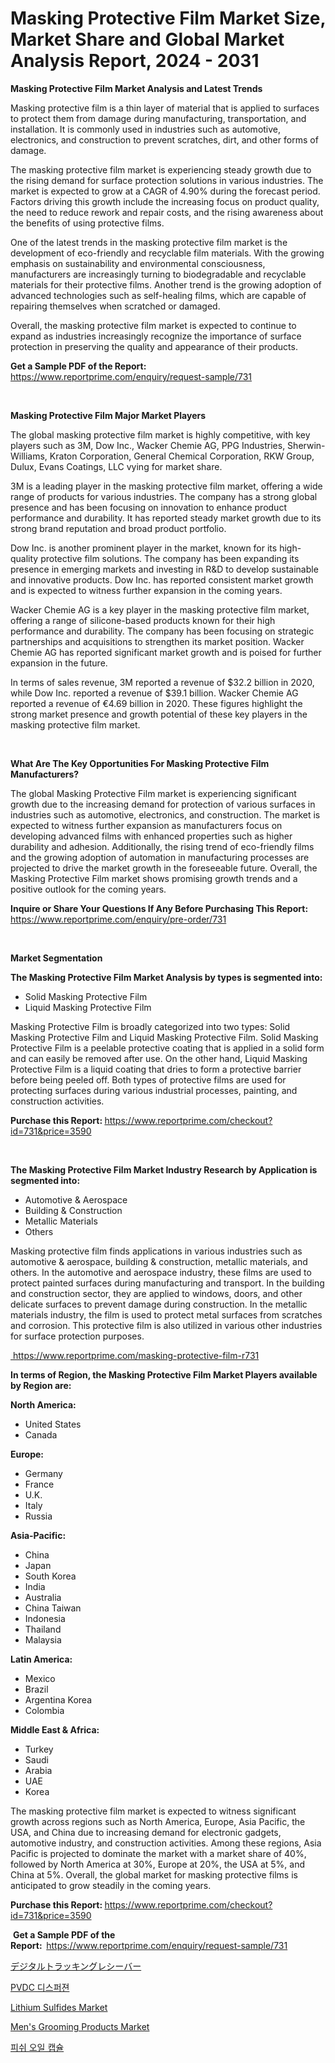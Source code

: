 <p><h1>Masking Protective Film Market Size, Market Share and Global Market Analysis Report, 2024 - 2031</h1></p><p><strong>Masking Protective Film Market Analysis and Latest Trends</strong></p>
<p><p>Masking protective film is a thin layer of material that is applied to surfaces to protect them from damage during manufacturing, transportation, and installation. It is commonly used in industries such as automotive, electronics, and construction to prevent scratches, dirt, and other forms of damage. </p><p>The masking protective film market is experiencing steady growth due to the rising demand for surface protection solutions in various industries. The market is expected to grow at a CAGR of 4.90% during the forecast period. Factors driving this growth include the increasing focus on product quality, the need to reduce rework and repair costs, and the rising awareness about the benefits of using protective films.</p><p>One of the latest trends in the masking protective film market is the development of eco-friendly and recyclable film materials. With the growing emphasis on sustainability and environmental consciousness, manufacturers are increasingly turning to biodegradable and recyclable materials for their protective films. Another trend is the growing adoption of advanced technologies such as self-healing films, which are capable of repairing themselves when scratched or damaged.</p><p>Overall, the masking protective film market is expected to continue to expand as industries increasingly recognize the importance of surface protection in preserving the quality and appearance of their products.</p></p>
<p><strong>Get a Sample PDF of the Report:&nbsp;</strong> <a href="https://www.reportprime.com/enquiry/request-sample/731">https://www.reportprime.com/enquiry/request-sample/731</a></p>
<p>&nbsp;</p>
<p><strong>Masking Protective Film Major Market Players</strong></p>
<p><p>The global masking protective film market is highly competitive, with key players such as 3M, Dow Inc., Wacker Chemie AG, PPG Industries, Sherwin-Williams, Kraton Corporation, General Chemical Corporation, RKW Group, Dulux, Evans Coatings, LLC vying for market share. </p><p>3M is a leading player in the masking protective film market, offering a wide range of products for various industries. The company has a strong global presence and has been focusing on innovation to enhance product performance and durability. It has reported steady market growth due to its strong brand reputation and broad product portfolio.</p><p>Dow Inc. is another prominent player in the market, known for its high-quality protective film solutions. The company has been expanding its presence in emerging markets and investing in R&D to develop sustainable and innovative products. Dow Inc. has reported consistent market growth and is expected to witness further expansion in the coming years.</p><p>Wacker Chemie AG is a key player in the masking protective film market, offering a range of silicone-based products known for their high performance and durability. The company has been focusing on strategic partnerships and acquisitions to strengthen its market position. Wacker Chemie AG has reported significant market growth and is poised for further expansion in the future.</p><p>In terms of sales revenue, 3M reported a revenue of $32.2 billion in 2020, while Dow Inc. reported a revenue of $39.1 billion. Wacker Chemie AG reported a revenue of €4.69 billion in 2020. These figures highlight the strong market presence and growth potential of these key players in the masking protective film market.</p></p>
<p>&nbsp;</p>
<p><strong>What Are The Key Opportunities For Masking Protective Film Manufacturers?</strong></p>
<p><p>The global Masking Protective Film market is experiencing significant growth due to the increasing demand for protection of various surfaces in industries such as automotive, electronics, and construction. The market is expected to witness further expansion as manufacturers focus on developing advanced films with enhanced properties such as higher durability and adhesion. Additionally, the rising trend of eco-friendly films and the growing adoption of automation in manufacturing processes are projected to drive the market growth in the foreseeable future. Overall, the Masking Protective Film market shows promising growth trends and a positive outlook for the coming years.</p></p>
<p><strong>Inquire or Share Your Questions If Any Before Purchasing This Report:</strong> <a href="https://www.reportprime.com/enquiry/pre-order/731">https://www.reportprime.com/enquiry/pre-order/731</a></p>
<p>&nbsp;</p>
<p><strong>Market Segmentation</strong></p>
<p><strong>The Masking Protective Film Market Analysis by types is segmented into:</strong></p>
<p><ul><li>Solid Masking Protective Film</li><li>Liquid Masking Protective Film</li></ul></p>
<p><p>Masking Protective Film is broadly categorized into two types: Solid Masking Protective Film and Liquid Masking Protective Film. Solid Masking Protective Film is a peelable protective coating that is applied in a solid form and can easily be removed after use. On the other hand, Liquid Masking Protective Film is a liquid coating that dries to form a protective barrier before being peeled off. Both types of protective films are used for protecting surfaces during various industrial processes, painting, and construction activities.</p></p>
<p><strong>Purchase this Report:&nbsp;</strong><a href="https://www.reportprime.com/checkout?id=731&price=3590">https://www.reportprime.com/checkout?id=731&price=3590</a></p>
<p>&nbsp;</p>
<p><strong>The Masking Protective Film Market Industry Research by Application is segmented into:</strong></p>
<p><ul><li>Automotive & Aerospace</li><li>Building & Construction</li><li>Metallic Materials</li><li>Others</li></ul></p>
<p><p>Masking protective film finds applications in various industries such as automotive & aerospace, building & construction, metallic materials, and others. In the automotive and aerospace industry, these films are used to protect painted surfaces during manufacturing and transport. In the building and construction sector, they are applied to windows, doors, and other delicate surfaces to prevent damage during construction. In the metallic materials industry, the film is used to protect metal surfaces from scratches and corrosion. This protective film is also utilized in various other industries for surface protection purposes.</p></p>
<p><a href="https://www.reportprime.com/masking-protective-film-r731">&nbsp;https://www.reportprime.com/masking-protective-film-r731</a></p>
<p><strong>In terms of Region, the Masking Protective Film Market Players available by Region are:</strong></p>
<p>
    <p> <strong> North America: </strong>
        <ul>
            <li>United States</li>
            <li>Canada</li>
        </ul>
        </p> 
    <p> <strong> Europe: </strong>
        <ul>
            <li>Germany</li>
            <li>France</li>
            <li>U.K.</li>
            <li>Italy</li>
            <li>Russia</li>
        </ul>
        </p> 
    <p> <strong> Asia-Pacific: </strong>
        <ul>
            <li>China</li>
            <li>Japan</li>
            <li>South Korea</li>
            <li>India</li>
            <li>Australia</li>
            <li>China Taiwan</li>
            <li>Indonesia</li>
            <li>Thailand</li>
            <li>Malaysia</li>
        </ul>
        </p> 
    <p> <strong> Latin America: </strong>
        <ul>
            <li>Mexico</li>
            <li>Brazil</li>
            <li>Argentina Korea</li>
            <li>Colombia</li>
        </ul>
        </p> 
    <p> <strong> Middle East & Africa: </strong>
        <ul>
            <li>Turkey</li>
            <li>Saudi</li>
            <li>Arabia</li>
            <li>UAE</li>
            <li>Korea</li>
        </ul>
    </p>
    </p>
<p><p>The masking protective film market is expected to witness significant growth across regions such as North America, Europe, Asia Pacific, the USA, and China due to increasing demand for electronic gadgets, automotive industry, and construction activities. Among these regions, Asia Pacific is projected to dominate the market with a market share of 40%, followed by North America at 30%, Europe at 20%, the USA at 5%, and China at 5%. Overall, the global market for masking protective films is anticipated to grow steadily in the coming years.</p></p>
<p><strong>Purchase this Report: </strong><a href="https://www.reportprime.com/checkout?id=731&price=3590">https://www.reportprime.com/checkout?id=731&price=3590</a></p>
<p>&nbsp;<strong>Get a Sample PDF of the Report:&nbsp;&nbsp;</strong><a href="https://www.reportprime.com/enquiry/request-sample/731">https://www.reportprime.com/enquiry/request-sample/731</a></p>
<p><strong></strong></p>
<p><p><a href="https://github.com/MacyOrn/Market-Research-Report-List-1/blob/main/104218970162.md">デジタルトラッキングレシーバー</a></p><p><a href="https://github.com/TitusBoyer1/Market-Research-Report-List-1/blob/main/844676067788.md">PVDC 디스퍼젼</a></p><p><a href="https://github.com/yemakinde/Market-Research-Report-List-2/blob/main/lithium-sulfides-market.md">Lithium Sulfides Market</a></p><p><a href="https://issuu.com/reportprime-2/docs/mens-grooming-products-market-size-_009c8e33c750a4">Men's Grooming Products Market</a></p><p><a href="https://github.com/iansanftyord09878/Market-Research-Report-List-1/blob/main/499665667786.md">피쉬 오일 캡슐</a></p></p>